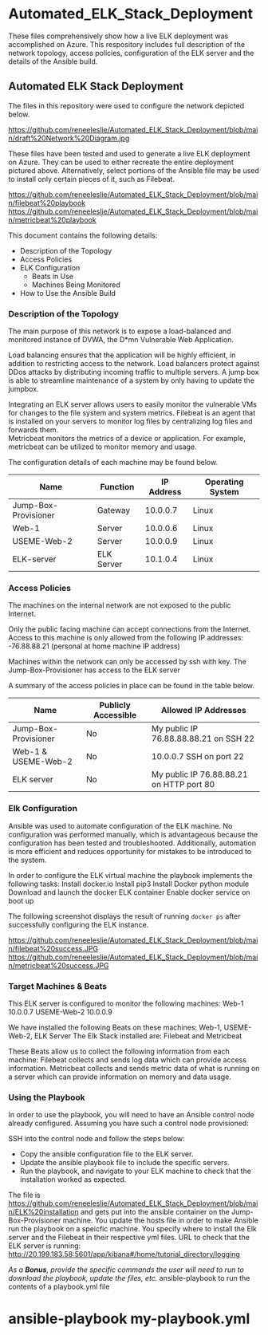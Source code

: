 # Automated_ELK_Stack_Deployment
These files comprehensively show how a live ELK deployment was accomplished on Azure. This respository includes full description of the network topology, access policies, configuration of the ELK server and the details of the Ansible build.
## Automated ELK Stack Deployment

The files in this repository were used to configure the network depicted below.

https://github.com/reneeleslie/Automated_ELK_Stack_Deployment/blob/main/draft%20Network%20Diagram.jpg

These files have been tested and used to generate a live ELK deployment on Azure. They can be used to either recreate the entire deployment pictured above. Alternatively, select portions of the Ansible file may be used to install only certain pieces of it, such as Filebeat.

https://github.com/reneeleslie/Automated_ELK_Stack_Deployment/blob/main/filebeat%20playbook
https://github.com/reneeleslie/Automated_ELK_Stack_Deployment/blob/main/metricbeat%20playbook

This document contains the following details:
- Description of the Topology
- Access Policies
- ELK Configuration
  - Beats in Use
  - Machines Being Monitored
- How to Use the Ansible Build


### Description of the Topology

The main purpose of this network is to expose a load-balanced and monitored instance of DVWA, the D*mn Vulnerable Web Application.

Load balancing ensures that the application will be highly efficient, in addition to restricting access to the network.
Load balancers protect against DDos attacks by distributing incoming traffic to multiple servers. A jump box is able to streamline maintenance of a system by only having to update the jumpbox. 

Integrating an ELK server allows users to easily monitor the vulnerable VMs for changes to the file system and system metrics. 
Filebeat is an agent that is installed on your servers to monitor log files by centralizing log files and forwards them.   
Metricbeat monitors the metrics of a device or application. For example, metricbeat can be utilized to monitor memory and usage. 

The configuration details of each machine may be found below.

| Name                       | Function       | IP Address | Operating System |
|----------------------------|----------------|------------|------------------|
| Jump-Box-Provisioner       | Gateway        | 10.0.0.7   | Linux            |
| Web-1                      | Server         | 10.0.0.6   | Linux            |
| USEME-Web-2                | Server         | 10.0.0.9   | Linux            |
| ELK-server                 | ELK Server     | 10.1.0.4   | Linux            |

### Access Policies

The machines on the internal network are not exposed to the public Internet. 

Only the public facing machine can accept connections from the Internet. Access to this machine is only allowed from the following IP addresses:
-76.88.88.21 (personal at home machine IP address)

Machines within the network can only be accessed by ssh with key.
The Jump-Box-Provisioner has access to the ELK server

A summary of the access policies in place can be found in the table below.

| Name                 | Publicly Accessible | Allowed IP Addresses |
|----------            |---------------------|----------------------|
| Jump-Box-Provisioner | No                 | My public IP 76.88.88.88.21 on SSH 22                    |
| Web-1 & USEME-Web-2  | No                 |  10.0.0.7 SSH on port 22 |
| ELK server           | No                 |  My public IP 76.88.88.21 on HTTP port 80   |

### Elk Configuration

Ansible was used to automate configuration of the ELK machine. No configuration was performed manually, which is advantageous because the configuration has been tested and troubleshooted. Additionally, automation is more efficient and reduces opportunity for mistakes to be introduced to the system. 

In order to configure the ELK virtual machine the playbook implements the following tasks:
Install docker.io
Install pip3
Install Docker python module
Download and launch the docker ELK container
Enable docker service on boot up


The following screenshot displays the result of running `docker ps` after successfully configuring the ELK instance.

https://github.com/reneeleslie/Automated_ELK_Stack_Deployment/blob/main/filebeat%20success.JPG
https://github.com/reneeleslie/Automated_ELK_Stack_Deployment/blob/main/metricbeat%20success.JPG

### Target Machines & Beats
This ELK server is configured to monitor the following machines:
Web-1 10.0.0.7
USEME-Web-2 10.0.0.9 

We have installed the following Beats on these machines:
Web-1, USEME-Web-2, ELK Server
The Elk Stack installed are: Filebeat and Metricbeat

These Beats allow us to collect the following information from each machine:
Filebeat collects and sends log data which can provide access information. Metricbeat collects and sends metric data of what is running on a server which can provide information on memory and data usage.  

### Using the Playbook
In order to use the playbook, you will need to have an Ansible control node already configured. Assuming you have such a control node provisioned: 

SSH into the control node and follow the steps below:
- Copy the ansible configuration file to the ELK server.
- Update the ansible playbook file to include the specific servers.
- Run the playbook, and navigate to your ELK machine to check that the installation worked as expected.

The file is https://github.com/reneeleslie/Automated_ELK_Stack_Deployment/blob/main/ELK%20installation and gets put into the ansible container on the Jump-Box-Provisioner machine. You update the hosts file in order to make Ansible run the playbook on a speicfic machine. You specify where to install the Elk server and the Filebeat in their respective yml files. 
URL to check that the ELK server is running: http://20.199.183.58:5601/app/kibana#/home/tutorial_directory/logging

_As a **Bonus**, provide the specific commands the user will need to run to download the playbook, update the files, etc._
 ansible-playbook to run the contents of a playbook.yml file 
 # ansible-playbook my-playbook.yml
 
 


